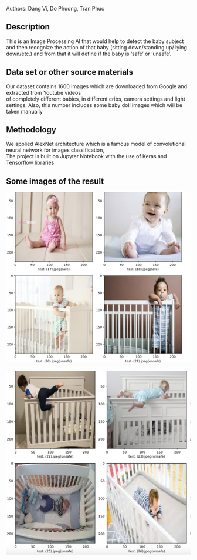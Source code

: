 Authors: Dang Vi, Do Phuong, Tran Phuc

## Description

This is an Image Processing AI that would help to detect the baby subject and then 
recognize the action of that baby (sitting down/standing up/ lying down/etc.) 
and from that it will define if the baby is ‘safe’ or ‘unsafe’.

## Data set or other source materials

Our dataset contains 1600 images which are downloaded from Google and extracted from Youtube videos  
of completely different babies, in different cribs, camera settings and light settings.
Also, this number includes some baby doll images which will be taken manually

## Methodology

We applied AlexNet architecture which is a famous model of convolutional neural network 
for images classification,  
The project is built on Jupyter Notebook with the use of Keras and Tensorflow libraries

## Some images of the result

![alt text](result1.png)

![alt text](result2.png)



